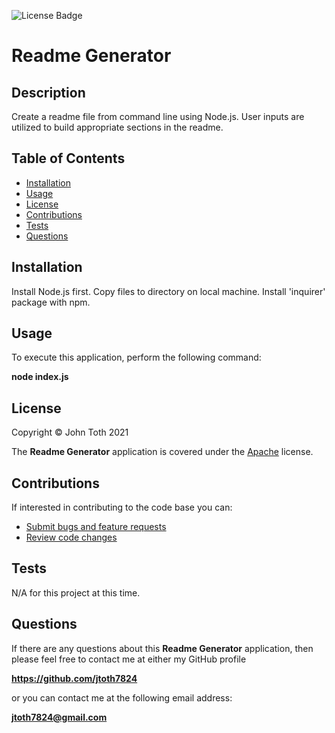 ![License Badge](https://img.shields.io/badge/license-Apache-blue)

# Readme Generator

## Description

Create a readme file from command line using Node.js.  User inputs are utilized to build appropriate sections in the readme.

## Table of Contents

* [Installation](#installation)
* [Usage](#usage)
* [License](#license)
* [Contributions](#contributions)
* [Tests](#tests)
* [Questions](#questions)


## Installation
Install Node.js first.   Copy files to directory on local machine.   Install 'inquirer' package with npm.

## Usage
To execute this application, perform the following command:

**node index.js**

## License
Copyright &copy; John Toth 2021

The **Readme Generator** application is covered under the [Apache](https://www.apache.org/licenses/LICENSE-2.0.txt) license.

## Contributions
If interested in contributing to the code base you can:

* [Submit bugs and feature requests](https://github.com/jtoth7824/readmeGenerator/issues)
* [Review code changes](https://github.com/jtoth7824/readmeGenerator/pulls)

## Tests
N/A for this project at this time.

## Questions
If there are any questions about this **Readme Generator** application, then please feel
 free to contact me at either my GitHub profile

**https://github.com/jtoth7824**

or you can contact me at the following email address:

**jtoth7824@gmail.com**
